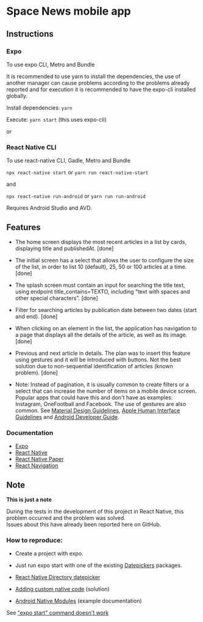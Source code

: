 # Space News mobile app

## Instructions

### Expo

To use expo CLI, Metro and Bundle

It is recommended to use yarn to install the dependencies, the use of another manager can cause problems according to the problems already reported and for execution it is recommended to have the expo-cli installed globally.

Install dependencies: `yarn`

Execute: `yarn start` (this uses expo-cli)

or

### React Native CLI

To use react-native CLI, Gadle, Metro and Bundle

`npx react-native start` or `yarn run react-native-start`

and

`npx react-native run-android` or `yarn run run-android`

Requires Android Studio and AVD.

## Features

- The home screen displays the most recent articles in a list by cards, displaying title and publishedAt. [done]
- The initial screen has a select that allows the user to configure the size of the list, in order to list 10 (default), 25, 50 or 100 articles at a time. [done]
- The splash screen must contain an input for searching the title text, using endpoint title_contains=TEXTO, including "text with spaces and other special characters". [done]
- Filter for searching articles by publication date between two dates (start and end). [done]
- When clicking on an element in the list, the application has navigation to a page that displays all the details of the article, as well as its image. [done]
- Previous and next article in details. The plan was to insert this feature using gestures and it will be introduced with buttons. Not the best solution due to non-sequential identification of articles (known problem). [done]

- Note: Instead of pagination, it is usually common to create filters or a select that can increase the number of items on a mobile device screen. Popular apps that could have this and don't have as examples: Instagram, OneFootball and Facebook. The use of gestures are also common. See [Material Design Guidelines](https://material.io/archive/guidelines), [Apple Human Interface Guidelines](https://developer.apple.com/design/human-interface-guidelines) and [Android Developer Guide](https://developer.android.com/guide).

### Documentation

- [Expo](https://docs.expo.dev/)
- [React Native](https://reactnative.dev/)
- [React Native Paper](https://callstack.github.io/react-native-paper/)
- [React Navigation](https://reactnavigation.org/)

## Note

**This is just a note**

During the tests in the development of this project in React Native, this problem occurred and the problem was solved.  
Issues about this have already been reported here on GitHub.

### How to reproduce:

- Create a project with expo.
- Just run expo start with one of the existing [Datepickers](https://material.io/components/date-pickers) packages.

- [React Native Directory datepicker](https://reactnative.directory/?search=datepicker)
- [Adding custom native code](https://docs.expo.dev/workflow/customizing/) (solution)
- [Android Native Modules](https://reactnative.dev/docs/native-modules-android) (example documentation)

See ["expo start" command doesn't work](https://github.com/henninghall/react-native-date-picker/issues/458)
